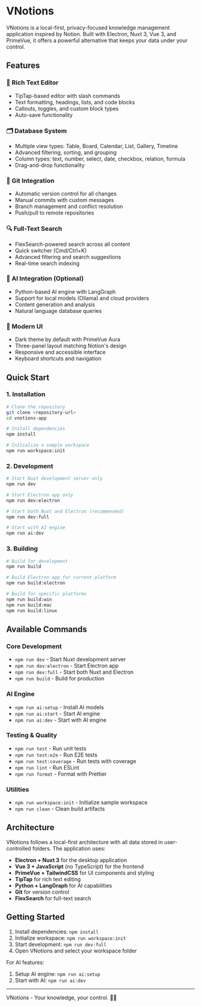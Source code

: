 # VNotions

VNotions is a local-first, privacy-focused knowledge management application inspired by Notion. Built with Electron, Nuxt 3, Vue 3, and PrimeVue, it offers a powerful alternative that keeps your data under your control.

## Features

### 📝 Rich Text Editor
- TipTap-based editor with slash commands
- Text formatting, headings, lists, and code blocks
- Callouts, toggles, and custom block types
- Auto-save functionality

### 🗂️ Database System
- Multiple view types: Table, Board, Calendar, List, Gallery, Timeline
- Advanced filtering, sorting, and grouping
- Column types: text, number, select, date, checkbox, relation, formula
- Drag-and-drop functionality

### 🔄 Git Integration
- Automatic version control for all changes
- Manual commits with custom messages
- Branch management and conflict resolution
- Push/pull to remote repositories

### 🔍 Full-Text Search
- FlexSearch-powered search across all content
- Quick switcher (Cmd/Ctrl+K)
- Advanced filtering and search suggestions
- Real-time search indexing

### 🤖 AI Integration (Optional)
- Python-based AI engine with LangGraph
- Support for local models (Ollama) and cloud providers
- Content generation and analysis
- Natural language database queries

### 🎨 Modern UI
- Dark theme by default with PrimeVue Aura
- Three-panel layout matching Notion's design
- Responsive and accessible interface
- Keyboard shortcuts and navigation

## Quick Start

### 1. Installation

```bash
# Clone the repository
git clone <repository-url>
cd vnotions-app

# Install dependencies
npm install

# Initialize a sample workspace
npm run workspace:init
```

### 2. Development

```bash
# Start Nuxt development server only
npm run dev

# Start Electron app only
npm run dev:electron

# Start both Nuxt and Electron (recommended)
npm run dev:full

# Start with AI engine
npm run ai:dev
```

### 3. Building

```bash
# Build for development
npm run build

# Build Electron app for current platform
npm run build:electron

# Build for specific platforms
npm run build:win
npm run build:mac
npm run build:linux
```

## Available Commands

### Core Development
- `npm run dev` - Start Nuxt development server
- `npm run dev:electron` - Start Electron app
- `npm run dev:full` - Start both Nuxt and Electron
- `npm run build` - Build for production

### AI Engine
- `npm run ai:setup` - Install AI models
- `npm run ai:start` - Start AI engine
- `npm run ai:dev` - Start with AI engine

### Testing & Quality
- `npm run test` - Run unit tests
- `npm run test:e2e` - Run E2E tests
- `npm run test:coverage` - Run tests with coverage
- `npm run lint` - Run ESLint
- `npm run format` - Format with Prettier

### Utilities
- `npm run workspace:init` - Initialize sample workspace
- `npm run clean` - Clean build artifacts

## Architecture

VNotions follows a local-first architecture with all data stored in user-controlled folders. The application uses:

- **Electron + Nuxt 3** for the desktop application
- **Vue 3 + JavaScript** (no TypeScript) for the frontend
- **PrimeVue + TailwindCSS** for UI components and styling
- **TipTap** for rich text editing
- **Python + LangGraph** for AI capabilities
- **Git** for version control
- **FlexSearch** for full-text search

## Getting Started

1. Install dependencies: `npm install`
2. Initialize workspace: `npm run workspace:init`
3. Start development: `npm run dev:full`
4. Open VNotions and select your workspace folder

For AI features:
1. Setup AI engine: `npm run ai:setup`
2. Start with AI: `npm run ai:dev`

---

VNotions - Your knowledge, your control. 🧠✨